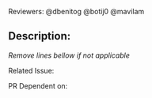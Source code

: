 Reviewers: @dbenitog @botij0 @mavilam

Description:
--

*Remove lines bellow if not applicable*

Related Issue:

PR Dependent on: